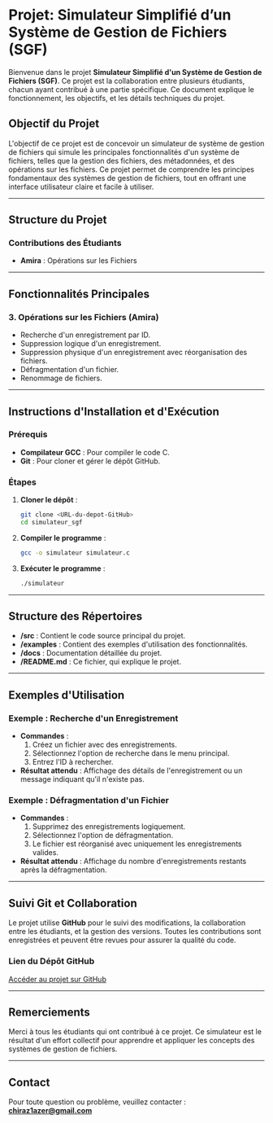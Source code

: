 # Projet: Simulateur Simplifié d’un Système de Gestion de Fichiers (SGF)

Bienvenue dans le projet **Simulateur Simplifié d'un Système de Gestion de Fichiers (SGF)**. Ce projet est la collaboration entre plusieurs étudiants, chacun ayant contribué à une partie spécifique. Ce document explique le fonctionnement, les objectifs, et les détails techniques du projet.

## Objectif du Projet

L'objectif de ce projet est de concevoir un simulateur de système de gestion de fichiers qui simule les principales fonctionnalités d'un système de fichiers, telles que la gestion des fichiers, des métadonnées, et des opérations sur les fichiers. Ce projet permet de comprendre les principes fondamentaux des systèmes de gestion de fichiers, tout en offrant une interface utilisateur claire et facile à utiliser.

---

## Structure du Projet

### Contributions des Étudiants

- **Amira** : Opérations sur les Fichiers
---

## Fonctionnalités Principales

### 3. **Opérations sur les Fichiers (Amira)**
- Recherche d'un enregistrement par ID.
- Suppression logique d'un enregistrement.
- Suppression physique d'un enregistrement avec réorganisation des fichiers.
- Défragmentation d'un fichier.
- Renommage de fichiers.

---

## Instructions d'Installation et d'Exécution

### Prérequis
- **Compilateur GCC** : Pour compiler le code C.
- **Git** : Pour cloner et gérer le dépôt GitHub.

### Étapes
1. **Cloner le dépôt** :
   ```bash
   git clone <URL-du-depot-GitHub>
   cd simulateur_sgf
   ```

2. **Compiler le programme** :
   ```bash
   gcc -o simulateur simulateur.c
   ```

3. **Exécuter le programme** :
   ```bash
   ./simulateur
   ```

---

## Structure des Répertoires

- **/src** : Contient le code source principal du projet.
- **/examples** : Contient des exemples d'utilisation des fonctionnalités.
- **/docs** : Documentation détaillée du projet.
- **/README.md** : Ce fichier, qui explique le projet.

---

## Exemples d'Utilisation

### Exemple : Recherche d'un Enregistrement
- **Commandes** :
  1. Créez un fichier avec des enregistrements.
  2. Sélectionnez l'option de recherche dans le menu principal.
  3. Entrez l'ID à rechercher.
- **Résultat attendu** : Affichage des détails de l'enregistrement ou un message indiquant qu'il n'existe pas.

### Exemple : Défragmentation d'un Fichier
- **Commandes** :
  1. Supprimez des enregistrements logiquement.
  2. Sélectionnez l'option de défragmentation.
  3. Le fichier est réorganisé avec uniquement les enregistrements valides.
- **Résultat attendu** : Affichage du nombre d'enregistrements restants après la défragmentation.

---

## Suivi Git et Collaboration

Le projet utilise **GitHub** pour le suivi des modifications, la collaboration entre les étudiants, et la gestion des versions. Toutes les contributions sont enregistrées et peuvent être revues pour assurer la qualité du code.

### Lien du Dépôt GitHub
[Accéder au projet sur GitHub](<URL-du-depot>)

---

## Remerciements

Merci à tous les étudiants qui ont contribué à ce projet. Ce simulateur est le résultat d'un effort collectif pour apprendre et appliquer les concepts des systèmes de gestion de fichiers.

---

## Contact

Pour toute question ou problème, veuillez contacter : **chiraz1azer@gmail.com**
